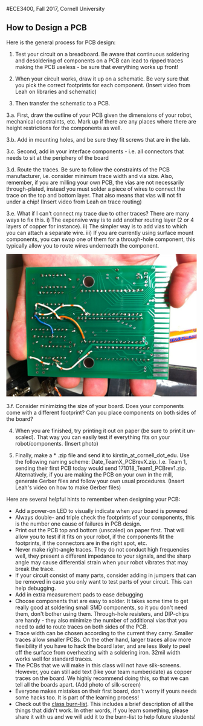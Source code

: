 #ECE3400, Fall 2017, Cornell University

## How to Design a PCB

Here is the general process for PCB design:

1. Test your circuit on a breadboard. Be aware that continuous soldering and desoldering of components on a PCB can lead to ripped traces making the PCB useless - be sure that everything works up front!

2. When your circuit works, draw it up on a schematic. Be very sure that you pick the correct footprints for each component. (Insert video from Leah on libraries and schematic)

3. Then transfer the schematic to a PCB.

3.a. First, draw the outline of your PCB given the dimensions of your robot, mechanical constraints, etc. Mark up if there are any places where there are height restrictions for the components as well.

3.b. Add in mounting holes, and be sure they fit screws that are in the lab.

3.c. Second, add in your interface components - i.e. all connectors that needs to sit at the periphery of the board

3.d.	Route the traces. Be sure to follow the constraints of the PCB manufacturer, i.e. consider minimum trace width and via size. Also, remember, if you are milling your own PCB, the vias are not necessarily through-plated, instead you must solder a piece of wires to connect the trace on the top and bottom layer. That also means that vias will not fit under a chip! (Insert video from Leah on trace routing)

3.e. What if I can't connect my trace due to other traces? There are many ways to fix this. i) The expensive way is to add another routing layer (2 or 4 layers of copper for instance). ii) The simpler way is to add vias to which you can attach a separate wire. iii) If you are currently using surface mount components, you can swap one of them for a through-hole component, this typically allow you to route wires underneath the component. 

![Extra wire jumpers on a PCB](./PCB_jumpers.jpg)

3.f. Consider minimizing the size of your board. Does your components come with a different footprint? Can you place components on both sides of the board?

4. When you are finished, try printing it out on paper (be sure to print it un-scaled). That way you can easily test if everything fits on your robot/components. (Insert photo)

5. Finally, make a * .zip file and send it to kirstin_at_cornell_dot_edu. Use the following naming scheme: Date_TeamX_PCBrevX.zip. I.e. Team 1, sending their first PCB today would send 171018_Team1_PCBrev1.zip. Alternatively, if you are making the PCB on your own in the mill, generate Gerber files and follow your own usual procedures. (Insert Leah's video on how to make Gerber files)

Here are several helpful hints to remember when designing your PCB:

* Add a power-on LED to visually indicate when your board is powered
* Always double- and triple check the footprints of your components, this is the number one cause of failures in PCB design.
* Print out the PCB top and bottom (unscaled) on paper first. That will allow you to test if it fits on your robot, if the components fit the footprints, if the connectors are in the right spot, etc.
* Never make right-angle traces. They do not conduct high frequencies well, they present a different impedance to your signals, and the sharp angle may cause differential strain when your robot vibrates that may break the trace.
* If your circuit consist of many parts, consider adding in jumpers that can be removed in case you only want to test parts of your circuit. This can help debugging.
* Add in extra measurement pads to ease debugging
* Choose components that are easy to solder. It takes some time to get really good at soldering small SMD components, so it you don't need them, don't bother using them. Through-hole resisters, and DIP-chips are handy - they also minimize the number of additional vias that you need to add to route traces on both sides of the PCB. 
* Trace width can be chosen according to the current they carry. Smaller traces allow smaller PCBs. On the other hand, larger traces allow more flexibility if you have to hack the board later, and are less likely to peel off the surface from overheating with a soldering iron. 32mil width works well for standard traces. 
* The PCBs that we will make in this class will not have silk-screens. However, you can still add text (like your team number/date) as copper traces on the board. We highly recommend doing this, so that we can tell all the boards apart. (Add photo of silk-screen)
* Everyone makes mistakes on their first board, don't worry if yours needs some hacks too. It is part of the learning process!
* Check out the [class burn-list](burnlist.md). This includes a brief description of all the things that didn't work. In other words, if you learn something, please share it with us and we will add it to the burn-list to help future students!
